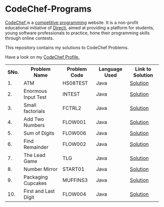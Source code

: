 # CodeChef-Programs

<a href="https://www.codechef.com/">CodeChef </a> is a <a href="https://en.wikipedia.org/wiki/Competitive_programming">competitive programming</a> website. It is a non-profit educational initiative of <a href="https://en.wikipedia.org/wiki/Directi">Directi</a>, aimed at providing a platform for students, young software professionals to practice, hone their programming skills through online contests.

This repository contains my solutions to CodeChef Problems.

Have a look on my <a href="https://www.codechef.com/users/nikbansal1998">CodeChef Profile.</a>

<table align="center">
  <tr> 
    <th> SNo. </th>
    <th> Problem Name </th>
    <th> Problem Code </th>
    <th> Language Used </th>
    <th> Link to Solution </th>
  </tr>
  
  <tr>
    <td> 1. </td>
    <td> ATM </td>
    <td> HS08TEST </td>
    <td> Java </td>
    <td><a href="https://www.codechef.com/viewsolution/22683795"> Solution </a></td>
  </tr>

  <tr>
    <td> 2. </td>
    <td> Enormous Input Test </td>
    <td> INTEST </td>
    <td> Java </td>
    <td><a href="https://www.codechef.com/viewsolution/22683914"> Solution </a></td>
  </tr>

  <tr>
    <td> 3. </td>
    <td> Small factorials </td>
    <td> FCTRL2 </td>
    <td> Java </td>
    <td><a href="https://www.codechef.com/viewsolution/22690274"> Solution </a></td>
  </tr>

  <tr>
    <td> 4. </td>
    <td> Add Two Numbers </td>
    <td> FLOW001 </td>
    <td> Java </td>
    <td><a href="https://www.codechef.com/viewsolution/22690308"> Solution </a></td>
  </tr>

  <tr>
    <td> 5. </td>
    <td> Sum of Digits </td>
    <td> FLOW006 </td>
    <td> Java </td>
    <td><a href="https://www.codechef.com/viewsolution/22693087"> Solution </a></td>
  </tr>

  <tr>
    <td> 6. </td>
    <td> Find Remainder </td>
    <td> FLOW002 </td>
    <td> Java </td>
    <td><a href="https://www.codechef.com/viewsolution/22693160"> Solution </a></td>
  </tr>
  
  <tr>
    <td> 7. </td>
    <td> The Lead Game </td>
    <td> TLG </td>
    <td> Java </td>
    <td><a href="https://www.codechef.com/viewsolution/22767278"> Solution </a></td>
  </tr>
  
  <tr>
    <td> 8. </td>
    <td> Number Mirror </td>
    <td> START01 </td>
    <td> Java </td>
    <td><a href="https://www.codechef.com/viewsolution/22767881"> Solution </a></td>
  </tr>
  
  <tr>
    <td> 9. </td>
    <td> Packaging Cupcakes </td>
    <td> MUFFINS3 </td>
    <td> Java </td>
    <td><a href="https://www.codechef.com/viewsolution/22820273"> Solution </a></td>
  </tr>
  
   <tr>
    <td> 10. </td>
    <td> First and Last Digit </td>
    <td> FLOW004 </td>
    <td> Java </td>
    <td><a href="https://www.codechef.com/viewsolution/22820822"> Solution </a></td>
  </tr> 
      
</table>
